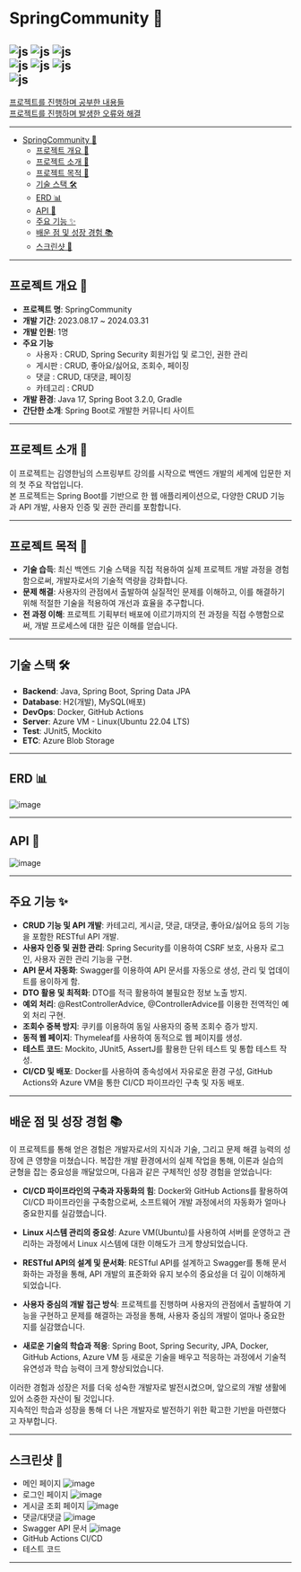 # SpringCommunity 🌱
![js](https://img.shields.io/badge/Java-ED8B00?style=for-the-badge&logo=openjdk&logoColor=white)
![js](https://img.shields.io/badge/Spring-6DB33F?style=for-the-badge&logo=spring&logoColor=white)
![js](https://img.shields.io/badge/Spring_Security-6DB33F?style=for-the-badge&logo=Spring-Security&logoColor=white)  
![js](https://img.shields.io/badge/docker-%230db7ed.svg?style=for-the-badge&logo=docker&logoColor=white)
![js](https://img.shields.io/badge/Microsoft_Azure-0089D6?style=for-the-badge&logo=microsoft-azure&logoColor=white)
![js](https://img.shields.io/badge/GitHub_Actions-2088FF?style=for-the-badge&logo=github-actions&logoColor=white)  
![js](https://img.shields.io/badge/MySQL-00000F?style=for-the-badge&logo=mysql&logoColor=white)
---
[프로젝트를 진행하며 공부한 내용들](study_notes.md)  
[프로젝트를 진행하며 발생한 오류와 해결](troubleshooting.md)

---

<!-- TOC -->
* [SpringCommunity 🌱](#springcommunity-)
  * [프로젝트 개요 🌱](#프로젝트-개요-)
  * [프로젝트 소개 📖](#프로젝트-소개-)
  * [프로젝트 목적 🎯](#프로젝트-목적-)
  * [기술 스택 🛠](#기술-스택-)
  * [ERD 📊](#erd-)
  * [API 📝](#api-)
  * [주요 기능 ✨](#주요-기능-)
  * [배운 점 및 성장 경험 📚](#배운-점-및-성장-경험-)
  * [스크린샷 📸](#스크린샷-)
<!-- TOC -->

---
## 프로젝트 개요 🌱
* **프로젝트 명**: SpringCommunity
* **개발 기간**: 2023.08.17 ~ 2024.03.31
* **개발 인원**: 1명
* **주요 기능**
  * 사용자 : CRUD, Spring Security 회원가입 및 로그인, 권한 관리
  * 게시판 : CRUD, 좋아요/싫어요, 조회수, 페이징
  * 댓글 : CRUD, 대댓글, 페이징
  * 카테고리 : CRUD
* **개발 환경**: Java 17, Spring Boot 3.2.0, Gradle
* **간단한 소개**: Spring Boot로 개발한 커뮤니티 사이트


---
## 프로젝트 소개 📖
이 프로젝트는 김영한님의 스프링부트 강의를 시작으로 백엔드 개발의 세계에 입문한 저의 첫 주요 작업입니다.  
본 프로젝트는 Spring Boot를 기반으로 한 웹 애플리케이션으로, 다양한 CRUD 기능과 API 개발, 사용자 인증 및 권한 관리를 포함합니다.

---
## 프로젝트 목적 🎯
- **기술 습득**: 최신 백엔드 기술 스택을 직접 적용하여 실제 프로젝트 개발 과정을 경험함으로써, 개발자로서의 기술적 역량을 강화합니다.
- **문제 해결**: 사용자의 관점에서 출발하여 실질적인 문제를 이해하고, 이를 해결하기 위해 적절한 기술을 적용하여 개선과 효율을 추구합니다.
- **전 과정 이해**: 프로젝트 기획부터 배포에 이르기까지의 전 과정을 직접 수행함으로써, 개발 프로세스에 대한 깊은 이해를 얻습니다.

---
## 기술 스택 🛠
- **Backend**: Java, Spring Boot, Spring Data JPA
- **Database**: H2(개발), MySQL(배포)
- **DevOps**: Docker, GitHub Actions
- **Server**: Azure VM - Linux(Ubuntu 22.04 LTS)
- **Test**: JUnit5, Mockito
- **ETC**: Azure Blob Storage

---
## ERD 📊
![image](https://github.com/JeongGiSeong/spring-community/assets/80134129/e4fda01c-c4aa-4087-8162-be43e914735a)

---
## API 📝
![image](https://github.com/JeongGiSeong/spring-community/assets/80134129/1c190ef3-fcc7-467d-b70d-aeef65994622)

---
## 주요 기능 ✨
* **CRUD 기능 및 API 개발**: 카테고리, 게시글, 댓글, 대댓글, 좋아요/싫어요 등의 기능을 포함한 RESTful API 개발.
* **사용자 인증 및 권한 관리**: Spring Security를 이용하여 CSRF 보호, 사용자 로그인, 사용자 권한 관리 기능을 구현.
* **API 문서 자동화**: Swagger를 이용하여 API 문서를 자동으로 생성, 관리 및 업데이트를 용이하게 함.
* **DTO 활용 및 최적화**: DTO를 적극 활용하여 불필요한 정보 노출 방지.
* **예외 처리**: @RestControllerAdvice, @ControllerAdvice를 이용한 전역적인 예외 처리 구현.
* **조회수 중복 방지**: 쿠키를 이용하여 동일 사용자의 중복 조회수 증가 방지.
* **동적 웹 페이지**: Thymeleaf를 사용하여 동적으로 웹 페이지를 생성.
* **테스트 코드**: Mockito, JUnit5, AssertJ를 활용한 단위 테스트 및 통합 테스트 작성.
* **CI/CD 및 배포**: Docker를 사용하여 종속성에서 자유로운 환경 구성, GitHub Actions와 Azure VM을 통한 CI/CD 파이프라인 구축 및 자동 배포.

---
## 배운 점 및 성장 경험 📚
이 프로젝트를 통해 얻은 경험은 개발자로서의 지식과 기술, 그리고 문제 해결 능력의 성장에 큰 영향을 미쳤습니다. 복잡한 개발 환경에서의 실제 작업을 통해, 이론과 실습의 균형을 잡는 중요성을 깨달았으며, 다음과 같은 구체적인 성장 경험을 얻었습니다:

- **CI/CD 파이프라인의 구축과 자동화의 힘**: Docker와 GitHub Actions를 활용하여 CI/CD 파이프라인을 구축함으로써, 소프트웨어 개발 과정에서의 자동화가 얼마나 중요한지를 실감했습니다.

- **Linux 시스템 관리의 중요성**: Azure VM(Ubuntu)를 사용하여 서버를 운영하고 관리하는 과정에서 Linux 시스템에 대한 이해도가 크게 향상되었습니다.

- **RESTful API의 설계 및 문서화**: RESTful API를 설계하고 Swagger를 통해 문서화하는 과정을 통해, API 개발의 표준화와 유지 보수의 중요성을 더 깊이 이해하게 되었습니다.

- **사용자 중심의 개발 접근 방식**: 프로젝트를 진행하며 사용자의 관점에서 출발하여 기능을 구현하고 문제를 해결하는 과정을 통해, 사용자 중심의 개발이 얼마나 중요한지를 실감했습니다.

- **새로운 기술의 학습과 적응**: Spring Boot, Spring Security, JPA, Docker, GitHub Actions, Azure VM 등 새로운 기술을 배우고 적응하는 과정에서 기술적 유연성과 학습 능력이 크게 향상되었습니다.

이러한 경험과 성장은 저를 더욱 성숙한 개발자로 발전시켰으며, 앞으로의 개발 생활에 있어 소중한 자산이 될 것입니다.  
지속적인 학습과 성장을 통해 더 나은 개발자로 발전하기 위한 확고한 기반을 마련했다고 자부합니다.

---
## 스크린샷 📸
- 메인 페이지  ![image](https://github.com/JungKiSung1012/spring-community/assets/80134129/5ff50bff-2a6b-41b7-94f2-13efe79918ee)
- 로그인 페이지  ![image](https://github.com/JungKiSung1012/spring-community/assets/80134129/5c9013ab-5220-4be2-a286-24791523128a)
- 게시글 조회 페이지  ![image](https://github.com/JungKiSung1012/spring-community/assets/80134129/cafbfd6e-1a00-4261-9fc3-454346a4da6e)
- 댓글/대댓글 ![image](https://github.com/JungKiSung1012/spring-community/assets/80134129/a0338e0a-862b-4bb9-bc44-1221af3477ce)
- Swagger API 문서 ![image](https://github.com/JungKiSung1012/spring-community/assets/80134129/b4a4e232-1a21-4ebc-84db-7be1210629d5)
- GitHub Actions CI/CD
- 테스트 코드
---